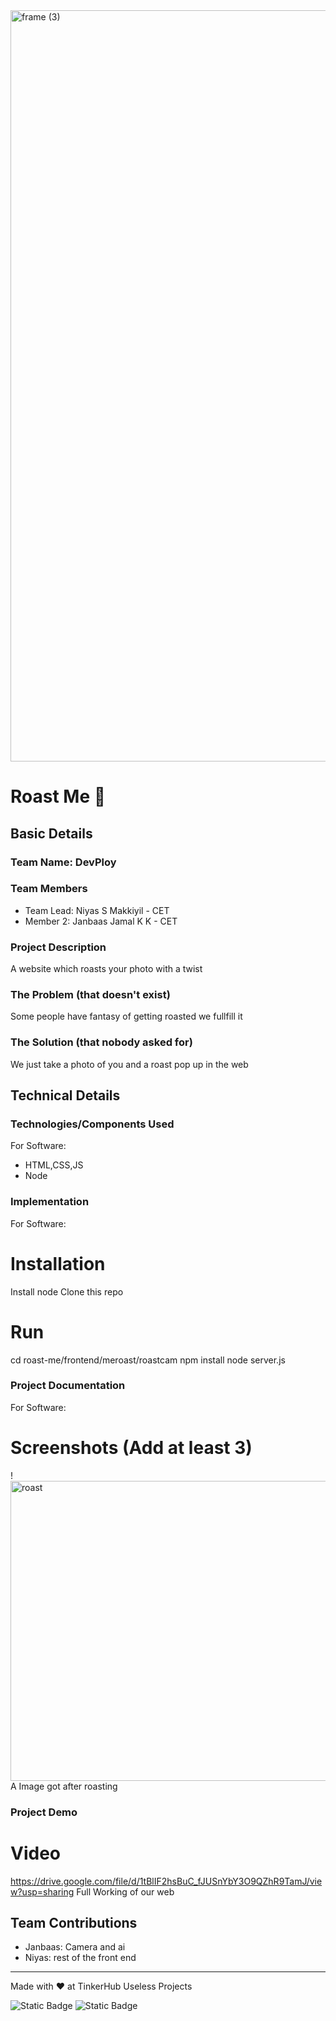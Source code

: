 <img width="3188" height="1202" alt="frame (3)" src="https://github.com/user-attachments/assets/517ad8e9-ad22-457d-9538-a9e62d137cd7" />


# Roast Me 🎯


## Basic Details
### Team Name: DevPloy


### Team Members
- Team Lead: Niyas S Makkiyil - CET
- Member 2: Janbaas Jamal K K - CET

### Project Description
A website which roasts your photo with a twist

### The Problem (that doesn't exist)
Some people have fantasy of getting roasted we fullfill it

### The Solution (that nobody asked for)
We just take a photo of you and a roast pop up in the web

## Technical Details
### Technologies/Components Used
For Software:
- HTML,CSS,JS
- Node


### Implementation
For Software:
# Installation
Install node
Clone this repo
# Run
cd roast-me/frontend/meroast/roastcam
npm install
node server.js

### Project Documentation
For Software:

# Screenshots (Add at least 3)
!<img width="640" height="480" alt="roast" src="https://github.com/user-attachments/assets/fa7266fc-ed25-498a-9bc8-8d5aecf0a151" />
A Image got after roasting



### Project Demo
# Video
https://drive.google.com/file/d/1tBlIF2hsBuC_fJUSnYbY3O9QZhR9TamJ/view?usp=sharing
Full Working of our web



## Team Contributions
- Janbaas:  Camera and ai
- Niyas: rest of the front end

---
Made with ❤️ at TinkerHub Useless Projects 

![Static Badge](https://img.shields.io/badge/TinkerHub-24?color=%23000000&link=https%3A%2F%2Fwww.tinkerhub.org%2F)
![Static Badge](https://img.shields.io/badge/UselessProjects--25-25?link=https%3A%2F%2Fwww.tinkerhub.org%2Fevents%2FQ2Q1TQKX6Q%2FUseless%2520Projects)




